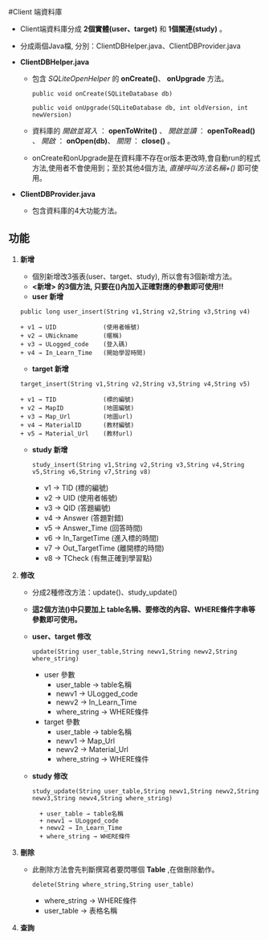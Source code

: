 #Client 端資料庫

*   Client端資料庫分成 **2個實體(user、target)** 和 **1個關連(study)** 。
*   分成兩個Java檔, 分別：ClientDBHelper.java、ClientDBProvider.java
*   **ClientDBHelper.java**
    
    + 包含 _SQLiteOpenHelper_ 的 __onCreate()__、 __onUpgrade__ 方法。

        `public void onCreate(SQLiteDatabase db)`

        `public void onUpgrade(SQLiteDatabase db, int oldVersion, int newVersion)`


    + 資料庫的 *開啟並寫入* ： __openToWrite()__ 、 *開啟並讀* ： __openToRead()__ 、
    	      *開啟* ： __onOpen(db)__、  *關閉* ： __close()__ 。
    
    + onCreate和onUpgrade是在資料庫不存在or版本更改時,會自動run的程式方法,使用者不會使用到；至於其他4個方法, _直接呼叫方法名稱+()_ 即可使用。

*   **ClientDBProvider.java**
    
    + 包含資料庫的4大功能方法。
    
## 功能

1.  __新增__
    * 個別新增改3張表(user、target、study), 所以會有3個新增方法。
    * __<新增> 的3個方法, 只要在()內加入正確對應的參數即可使用!!__
    * **user 新增**
    
     `public long user_insert(String v1,String v2,String v3,String v4)`
    
        + v1 → UID             (使用者帳號)
        + v2 → UNickname       (暱稱)
        + v3 → ULogged_code    (登入碼)
        + v4 → In_Learn_Time   (開始學習時間)
    * **target 新增**

     `target_insert(String v1,String v2,String v3,String v4,String v5)`
     
        + v1 → TID             (標的編號)
        + v2 → MapID           (地圖編號)
        + v3 → Map_Url         (地圖url)
        + v4 → MaterialID      (教材編號)
        + v5 → Material_Url    (教材url)
    * **study 新增**

        `study_insert(String v1,String v2,String v3,String v4,String v5,String v6,String v7,String v8)`
    
        + v1 → TID             (標的編號)
        + v2 → UID             (使用者帳號)
        + v3 → QID             (答題編號)
        + v4 → Answer          (答題對錯)
        + v5 → Answer_Time     (回答時間)
        + v6 → In_TargetTime   (進入標的時間)
        + v7 → Out_TargetTime  (離開標的時間)
        + v8 → TCheck          (有無正確到學習點)
        
    
2.  __修改__
    * 分成2種修改方法：update()、study_update()
    * __這2個方法()中只要加上 table名稱、要修改的內容、WHERE條件字串等參數即可使用。__
    * **user、target 修改**
    
        `update(String user_table,String newv1,String newv2,String where_string)`
        + user 參數
            + user_table → table名稱
            + newv1 → ULogged_code
            + newv2 → In_Learn_Time
            + where_string → WHERE條件
        + target 參數
            + user_table → table名稱
            + newv1 → Map_Url
            + newv2 → Material_Url
            + where_string → WHERE條件
    * **study 修改**
        
        `study_update(String user_table,String newv1,String newv2,String newv3,String newv4,String where_string)`
            
            + user_table → table名稱
            + newv1 → ULogged_code
            + newv2 → In_Learn_Time
            + where_string → WHERE條件

        
3.  __刪除__
    * 此刪除方法會先判斷撰寫者要閃哪個 **Table** ,在做刪除動作。
        
        `delete(String where_string,String user_table)`

        + where_string → WHERE條件
        + user_table → 表格名稱


4.  __查詢__

